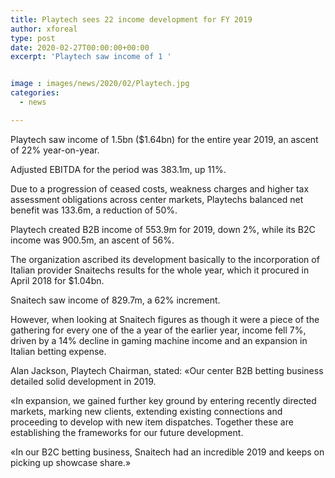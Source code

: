 ```yaml
---
title: Playtech sees 22 income development for FY 2019
author: xforeal 
type: post
date: 2020-02-27T00:00:00+00:00
excerpt: 'Playtech saw income of 1 '


image : images/news/2020/02/Playtech.jpg
categories:
  - news

---
```

Playtech saw income of 1.5bn ($1.64bn) for the entire year 2019, an ascent of 22&percnt; year-on-year. 

Adjusted EBITDA for the period was 383.1m, up 11&percnt;. 

Due to a progression of ceased costs, weakness charges and higher tax assessment obligations across center markets, Playtechs balanced net benefit was 133.6m, a reduction of 50&percnt;. 

Playtech created B2B income of 553.9m for 2019, down 2&percnt;, while its B2C income was 900.5m, an ascent of 56&percnt;. 

The organization ascribed its development basically to the incorporation of Italian provider Snaitechs results for the whole year, which it procured in April 2018 for $1.04bn. 

Snaitech saw income of 829.7m, a 62&percnt; increment. 

However, when looking at Snaitech figures as though it were a piece of the gathering for every one of the a year of the earlier year, income fell 7&percnt;, driven by a 14&percnt; decline in gaming machine income and an expansion in Italian betting expense. 

Alan Jackson, Playtech Chairman, stated: &#171;Our center B2B betting business detailed solid development in 2019. 

&#171;In expansion, we gained further key ground by entering recently directed markets, marking new clients, extending existing connections and proceeding to develop with new item dispatches. Together these are establishing the frameworks for our future development. 

&#171;In our B2C betting business, Snaitech had an incredible 2019 and keeps on picking up showcase share.&#187;